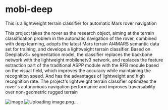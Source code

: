# mobi-deep
This is a lightweight terrain classifier for automatic Mars rover navigation

This project takes the rover as the research object, aiming at the terrain classification problem in the automatic navigation of the rover, combined with deep learning, adopts the latest Mars terrain AI4MARS semantic data set for training, and develops a lightweight terrain classifier. Based on Deeplabv3+ segmentation model, the classifier replaces the backbone network with the lightweight mobilenetv3 network, and replaces the feature extraction part of the traditional ASPP module with the RFB module based on the visual field, which improves the accuracy while maintaining the recognition speed. And has the advantages of lightweight and high recognition rate. The project's lightweight terrain classifier optimizes the rover's autonomous navigation performance and improves traversability over non-geometric rugged terrain

![image](https://github.com/chensheng1213/Mobile-DeepRFB/assets/134072174/6295aa3c-0a5f-4dfb-9c7b-bb2660e39eca)
![Uploading image.png…]()
